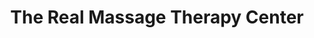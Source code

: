 ---
title: "The Real Massage Therapy Center"
url: /kentwood/the-real-massage-therapy-center/
shop: massage
---